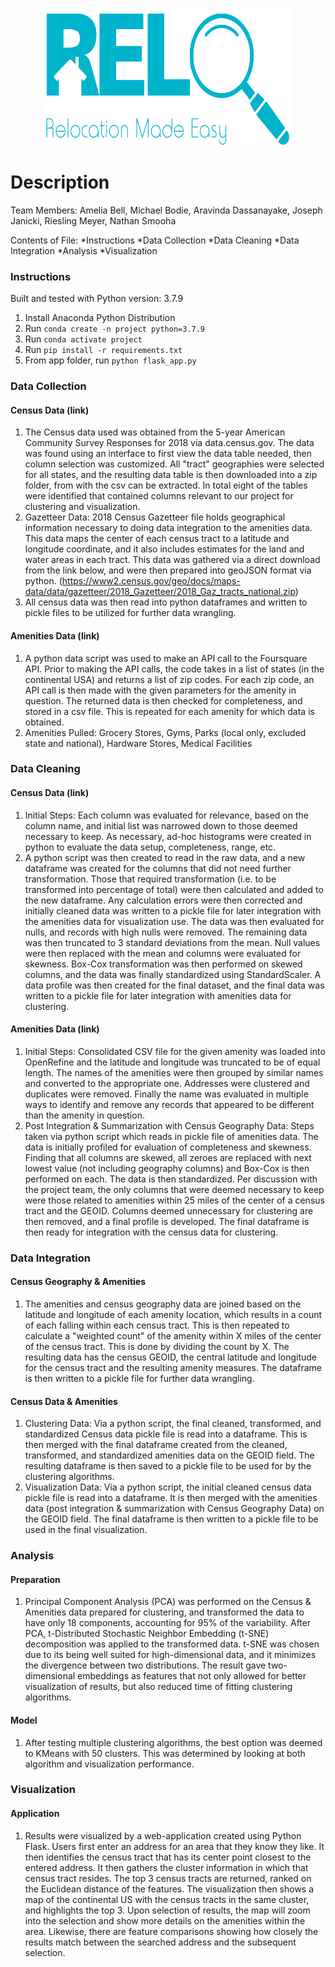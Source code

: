 <p align="center">
  <img src="app/static/relo_logo_slogan.png" width="400" height="220">
</p>

# Description
Team Members: Amelia Bell, Michael Bodie, Aravinda Dassanayake, Joseph Janicki, Riesling Meyer, Nathan Smooha

Contents of File:
*Instructions
*Data Collection
*Data Cleaning
*Data Integration
*Analysis
*Visualization

### Instructions

Built and tested with Python version: 3.7.9

1. Install Anaconda Python Distribution
2. Run `conda create -n project python=3.7.9`
3. Run `conda activate project`
4. Run `pip install -r requirements.txt`
5. From app folder, run `python flask_app.py`

### Data Collection
#### Census Data (link)
1. The Census data used was obtained from the 5-year American Community Survey Responses for 2018 via data.census.gov. The data was found using an interface to first view the data table needed, then column selection was customized. All "tract" geographies were selected for all states, and the resulting data table is then downloaded into a zip folder, from with the csv can be extracted. In total eight of the tables were identified that contained columns relevant to our project for clustering and visualization.
2. Gazetteer Data: 2018 Census Gazetteer file holds geographical information necessary to doing data integration to the amenities data. This data maps the center of each census tract to a latitude and longitude coordinate, and it also includes estimates for the land and water areas in each tract. This data was gathered via a direct download from the link below, and were then prepared into geoJSON format via python. (https://www2.census.gov/geo/docs/maps-data/data/gazetteer/2018_Gazetteer/2018_Gaz_tracts_national.zip)
3. All census data was then read into python dataframes and written to pickle files to be utilized for further data wrangling.
#### Amenities Data (link)
1. A python data script was used to make an API call to the Foursquare API. Prior to making the API calls, the code takes in a list of states (in the continental USA) and returns a list of zip codes. For each zip code, an API call is then made with the given parameters for the amenity in question. The returned data is then checked for completeness, and stored in a csv file. This is repeated for each amenity for which data is obtained.
2. Amenities Pulled: Grocery Stores, Gyms, Parks (local only, excluded state and national), Hardware Stores, Medical Facilities

### Data Cleaning
#### Census Data (link)
1. Initial Steps: Each column was evaluated for relevance, based on the column name, and initial list was narrowed down to those deemed necessary to keep. As necessary, ad-hoc histograms were created in python to evaluate the data setup, completeness, range, etc.
2. A python script was then created to read in the raw data, and a new dataframe was created for the columns that did not need further transformation. Those that required transformation (i.e. to be transformed into percentage of total) were then calculated and added to the new dataframe. Any calculation errors were then corrected and initially cleaned data was written to a pickle file for later integration with the amenities data for visualization use. The data was then evaluated for nulls, and records with high nulls were removed. The remaining data was then truncated to 3 standard deviations from the mean. Null values were then replaced with the mean and columns were evaluated for skewness. Box-Cox transformation was then performed on skewed columns, and the data was finally standardized using StandardScaler. A data profile was then created for the final dataset, and the final data was written to a pickle file for later integration with amenities data for clustering.
#### Amenities Data (link)
1. Initial Steps: Consolidated CSV file for the given amenity was loaded into OpenRefine and the latitude and longitude was truncated to be of equal length. The names of the amenities were then grouped by similar names and converted to the appropriate one. Addresses were clustered and duplicates were removed. Finally the name was evaluated in multiple ways to identify and remove any records that appeared to be different than the amenity in question.
2. Post Integration & Summarization with Census Geography Data: Steps taken via python script which reads in pickle file of amenities data. The data is initially profiled for evaluation of completeness and skewness. Finding that all columns are skewed, all zeroes are replaced with next lowest value (not including geography columns) and Box-Cox is then performed on each. The data is then standardized. Per discussion with the project team, the only columns that were deemed necessary to keep were those related to amenities within 25 miles of the center of a census tract and the GEOID. Columns deemed unnecessary for clustering are then removed, and a final profile is developed. The final dataframe is then ready for integration with the census data for clustering.

### Data Integration
#### Census Geography & Amenities
1. The amenities and census geography data are joined based on the latitude and longitude of each amenity location, which results in a count of each falling within each census tract. This is then repeated to calculate a "weighted count" of the amenity within X miles of the center of the census tract. This is done by dividing the count by X. The resulting data has the census GEOID, the central latitude and longitude for the census tract and the resulting amenity measures. The dataframe is then written to a pickle file for further data wrangling.
#### Census Data & Amenities
1. Clustering Data: Via a python script, the final cleaned, transformed, and standardized Census data pickle file is read into a dataframe. This is then merged with the final dataframe created from the cleaned, transformed, and standardized amenities data on the GEOID field. The resulting dataframe is then saved to a pickle file to be used for by the clustering algorithms.
2. Visualization Data: Via a python script, the initial cleaned census data pickle file is read into a dataframe. It is then merged with the amenities data (post integration & summarization with Census Geography Data) on the GEOID field. The final dataframe is then written to a pickle file to be used in the final visualization.

### Analysis
#### Preparation
1. Principal Component Analysis (PCA) was performed on the Census & Amenities data prepared for clustering, and transformed the data to have only 18 components, accounting for 95%  of the variability. After PCA, t-Distributed Stochastic Neighbor Embedding (t-SNE) decomposition was applied to the transformed data. t-SNE was chosen due to its being well suited for high-dimensional data, and it minimizes the divergence between two distributions. The result gave two-dimensional embeddings as features that not only allowed for better visualization of results, but also reduced time of fitting clustering algorithms.
#### Model
1. After testing multiple clustering algorithms, the best option was deemed to KMeans with 50 clusters. This was determined by looking at both algorithm and visualization performance.

### Visualization
#### Application
1. Results were visualized by a web-application created using Python Flask. Users first enter an address for an area that they know they like. It then identifies the census tract that has its center point closest to the entered address. It then gathers the cluster information in which that census tract resides. The top 3 census tracts are returned, ranked on the Euclidean distance of the features. The visualization then shows a map of the continental US with the census tracts in the same cluster, and highlights the top 3. Upon selection of results, the map will zoom into the selection and show more details on the amenities within the area. Likewise, there are feature comparisons showing how closely the results match between the searched address and the subsequent selection. 
